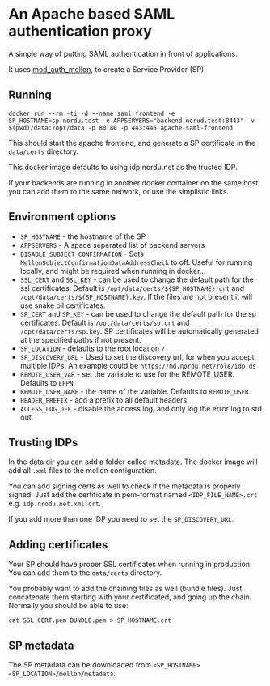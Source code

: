 # An Apache based SAML authentication proxy

A simple way of putting SAML authentication in front of applications.

It uses [mod_auth_mellon](https://github.com/UNINETT/mod_auth_mellon), to create a Service Provider (SP).

## Running

```
docker run --rm -ti -d --name saml_frontend -e SP_HOSTNAME=sp.nordu.test -e APPSERVERS="backend.norud.test:8443" -v $(pwd)/data:/opt/data -p 80:80 -p 443:445 apache-saml-frontend 
```

This should start the apache frontend, and generate a SP certificate in the `data/certs` directory.

This docker image defaults to using idp.nordu.net as the trusted IDP.

If your backends are running in another docker container on the same host you can add them to the same network, or use the simplistic links.

## Environment options

- `SP_HOSTNAME` - the hostname of the SP
- `APPSERVERS` - A space seperated list of backend servers
- `DISABLE_SUBJECT_CONFIRMATION` - Sets `MellonSubjectConfirmationDataAddressCheck` to off. Useful for running locally, and might be required when running in docker...
- `SSL_CERT` and `SSL_KEY` - can be used to change the default path for the ssl certificates. Default is `/opt/data/certs/${SP_HOSTNAME}.crt` and `/opt/data/certs/${SP_HOSTNAME}.key`. If the files are not present it will use snake oil certificates.
- `SP_CERT` and `SP_KEY` - can be used to change the default path for the sp certificates. Default is `/opt/data/certs/sp.crt` and `/opt/data/certs/sp.key`. SP certificates will be automatically generated at the specified paths if not present.
- `SP_LOCATION` - defaults to the root location `/`
- `SP_DISCOVERY_URL` - Used to set the discovery url, for when you accept multiple IDPs. An example could be `https://md.nordu.net/role/idp.ds`
- `REMOTE_USER_VAR` - set the variable to use for the REMOTE_USER. Defaults to `EPPN`
- `REMOTE_USER_NAME` - the name of the variable. Defaults to `REMOTE_USER`.
- `HEADER_PREFIX` - add a prefix to  all default headers.
- `ACCESS_LOG_OFF` - disable the access log, and only log the error log to std out.

## Trusting IDPs

In the data dir you can add a folder called metadata. The docker image will add all `.xml` files to the mellon configuration.

You can add signing certs as well to check if the metadata is properly signed. Just add the certificate in pem-format named `<IDP_FILE_NAME>.crt` e.g. `idp.nrodu.net.xml.crt`.

If you add more than one IDP you need to set the `SP_DISCOVERY_URL`.

## Adding certificates

Your SP should have proper SSL certificates when running in production. You can add them to the `data/certs` directory. 

You probably want to add the chaining files as well (bundle files). Just concatenate them starting with your certificated, and going up the chain. Normally you should be able to use:

```
cat SSL_CERT.pem BUNDLE.pem > SP_HOSTNAME.crt 
```

## SP metadata

The SP metadata can be downloaded from `<SP_HOSTNAME><SP_LOCATION>/mellon/metadata`.
